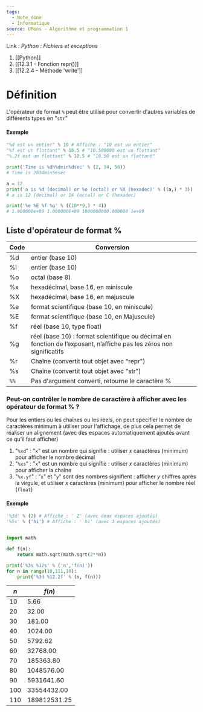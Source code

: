 ```yaml
---
tags:
  - Note_done
  - Informatique
source: UMons - Algorithme et programmation 1
---
```


Link :
_Python : Fichiers et exceptions_
1. [[Python]]
2. [[12.3.1 - Fonction repr()]]
3. [[12.2.4 - Méthode 'write']]

# Définition
L'opérateur de format `%` peut être utilisé pour convertir d'autres variables de différents types en "`str`"

#### Exemple
```python
"%d est un entier" % 10 # Affiche : "10 est un entier"
"%f est un flottant" % 10.5 # "10.500000 est un flottant"
"%.2f est un flottant" % 10.5 # "10.50 est un flottant"

print('Time is %dh%dmin%dsec' % (2, 34, 56)) 
# Time is 2h34min56sec

a = 12 
print('a is %d (decimal) or %o (octal) or %X (hexadec)' % ((a,) * 3)) 
# a is 12 (decimal) or 14 (octal) or C (hexadec)

print('%e %E %f %g' % ((10**9,) * 4)) 
# 1.000000e+09 1.000000E+09 1000000000.000000 1e+09
```

## Liste d'opérateur de format %
| Code | Conversion                                                                                                           |
| ---- | -------------------------------------------------------------------------------------------------------------------- |
| %d   | entier (base 10)                                                                                                     |
| %i   | entier (base 10)                                                                                                     |
| %o   | octal (base 8)                                                                                                       |
| %x   | hexadécimal, base 16, en miniscule                                                                                   |
| %X   | hexadécimal, base 16, en majuscule                                                                                   |
| %e   | format scientifique (base 10, en miniscule)                                                                          |
| %E   | format scientifique (base 10, en Majuscule)                                                                          |
| %f   | réel (base 10, type float)                                                                                           |
| %g   | réel (base 10) : format scientifique ou décimal en fonction de l’exposant, n’affiche pas les zéros non significatifs |
| %r   | Chaîne (convertit tout objet avec "repr")                                                                            |
| %s   | Chaîne (convertit tout objet avec "str")                                                                             |
| `%%`   | Pas d'argument converti, retourne le caractère %                                                                     |

### Peut-on contrôler le nombre de caractère à afficher avec les opérateur de format % ?
Pour les entiers ou les chaînes ou les réels, on peut spécifier le nombre de caractères minimum à utiliser pour l'affichage, de plus cela permet de réaliser un alignement (avec des espaces automatiquement ajoutés avant ce qu'il faut afficher) 
1. "`%xd`" : "`x`" est un nombre qui signifie : utiliser $x$ caractères (minimum) pour afficher le nombre décimal
2. "`%xs`" : "`x`" est un nombre qui signifie : utiliser $x$ caractères (minimum) pour afficher la chaîne
3. "`%x.yf`" : "`x`" et "`y`" sont des nombres signifient : afficher $y$ chiffres après la virgule, et utiliser $x$ caractères (minimum) pour afficher le nombre réel (`float`)

#### Exemple
```python
'%3d' % (2) # Affiche : ' 2' (avec deux espaces ajoutés)
'%5s' % ('hi') # Affiche : ' hi' (avec 3 espaces ajoutés)


import math 

def f(n): 
	return math.sqrt(math.sqrt(2**n)) 

print('%3s %12s' % ('n','f(n)'))
for n in range(10,111,10): 
	print('%3d %12.2f' % (n, f(n)))
```

| $n$ | $f(n)$      |
| --- | ----------- |
| 10  | 5.66        |
| 20  | 32.00       |
| 30  | 181.00      |
| 40  | 1024.00     |
| 50  | 5792.62     |
| 60  | 32768.00    |
| 70  | 185363.80   |
| 80  | 1048576.00  |
| 90  | 5931641.60  |
| 100 | 33554432.00 |
| 110    |     189812531.25        |
